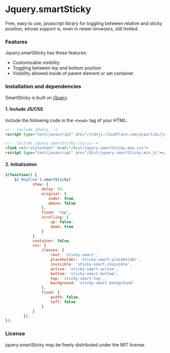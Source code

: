 # Jquery.smartSticky
Free, easy to use, javascript library for toggling between relative and sticky position, whose support is, even in newer browsers, still limited.

### Features
Jquery.smartSticky has these features:
* Customizable visibility
* Toggling between top and bottom position
* Visibility allowed inside of parent element or set container

### Installation and dependencies
SmartSticky is built on [jQuery](http://jquery.com/).


#### 1. Include JS/CSS

Include the following code in the `<head>` tag of your HTML:

```html
<!-- include jQuery -->
<script type="text/javascript" src="//cdnjs.cloudflare.com/ajax/libs/jquery/3.4.1/jquery.min.js"></script>

<!-- include jquery.smartSticky css/js-->
<link rel="stylesheet" href="/dist/jquery.smartSticky.min.css">
<script type="text/javascript" src="/dist/jquery.smartSticky.min.js"></script>
```

#### 2. Initialization

```javascript
$(function() {
    $('#myElem').smartSticky(
			show: {
                delay: 50,
                original: {
                   under: true,
                   above: false
                },
                fixed: 'top',
                scrolling: {
                    up: false,
                    down: true
                }
            },
            container: false,
            css: {
                classes: {
                    root: 'sticky-smart',
                    placeholder: 'sticky-smart-placeholder',
                    invisible: 'sticky-smart-invisible',
                    active: 'sticky-smart-active',
                    bottom: 'sticky-smart-bottom',
                    top: 'sticky-smart-top',
                    background: 'sticky-smart-background'
                },
                fixed: {
                    width: false,
                    left: false
                }
            }
        });
});
```

### License
jquery.smartSticky may be freely distributed under the MIT license.
